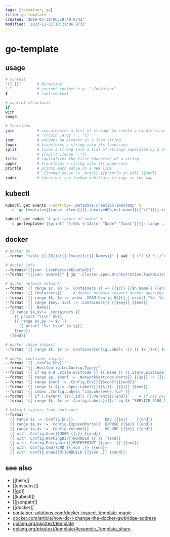 ```yaml
---
tags: [container, go]
title: go-template
created: '2019-07-30T06:19:49.074Z'
modified: '2023-11-21T10:21:06.973Z'
---
```


# go-template 

## usage

```sh
# context
"{{ }}"       # directive
"."           # current-context e.g. ".Container"
$             # root-context

# control structures
if
with
range

# functions
join          # concatenates a list of strings to create a single string
              # '{{join .Args " , "}}'
json          # encodes an element as a json string.
lower         # transforms a string into its lowercase
split         # lices a string into a list of strings separated by a separator
              # {{split .Image ":"}}
title         # capitalizes the first character of a string 
upper         # transforms a string into its uppercase   
println       # prints each value on a new line
              # '{{range $k,$v := .Args}} {{println $v $k}} {{end}}'
index         # function: can lookup arbitrary strings in the map
```

## kubectl

```sh
kubectl get events --sort-by='.metadata.creationTimestamp' \
  -o 'go-template={{range .items}}{{.involvedObject.name}}{{"\t"}}{{.involvedObject.kind}}{{"\t"}}{{.message}}{{"\t"}}{{.reason}}{{"\t"}}{{.type}}{{"\t"}}{{.firstTimestamp}}{{"\n"}}{{end}}'

kubectl get nodes `# get taints of nodes` \
  -o go-template='{{printf "%-50s %-12s\n" "Node" "Taint"}}{{- range .items}}{{- if $taint := (index .spec "taints") }}{{- .metadata.name }}{{ "\t" }}{{- range $taint }}{{- .key }}={{ .value }}:{{ .effect }}{{ "\t" }}{{- end }}{{- "\n" }}{{- end}}{{- end}}'
```

## docker

```sh
# docker ps 
--format "table {{.ID}}\t{{.Image}}\t{{.Names}}" | awk '{ if( $2 !~ /^docker-registry/) print}'

# docker info
--format="{{json .LiveRestoreEnabled}}"
--format "{{json .Swarm}}" | jq '.Cluster.Spec.Orchestration.TaskHistoryRetentionLimit'

# docker network network
--format '{{ range $c, $n := .Containers }} => {{$c}} {{$n.Name}} {{end}}'
--format '{{.Containers}}'    # docker network inspect docker_gwbridge
--format '{{ range $k, $v := index .IPAM.Config 0}}{{.| printf "%s: %s " $k}}{{end}}'
--format '{{ range $key, $val := .Containers}} {{$key}} {{end}}'
--format '{{ .Name}}
  {{ range $k,$v:= .Containers }}
    {{ printf "%s\n" $k}}
    {{ range $x,$y := $v }}
      {{ printf "%s: %s\n" $x $y}}
    {{end}}
  {{end}}'

# docker image inspect 
--format '{{ range $k, $v := .ContainerConfig.Labels -}} {{ $k }}={{ $v }} {{ end -}}'

# docker container inspect 
--format '{{ .Config.Env}}'
--format '{{ .HostConfig.LogConfig.Type}}'
--format '{{ if eq 0.0 .State.ExitCode }} {{.Name }} {{.State.ExitCode}} {{end }}'
--format '{{ range $p, $conf := .NetworkSettings.Ports}} {{$p}} -> {{(index $conf 0).HostPort}} {{end}}'
--format '{{ range $conf := .Config.Env}}{{$conf}}{{end}}'
--format '{{ range $i,$j:= .Spec.Labels}}{{$i}}: {{$j}} {{end}}'
--format '{{ index .Config.Labels "com.wherever.foo" }}'
--format '{{ if (.Parent) }}{{.Id}} {{.Parent}}{{end}}'    # if has parent e.g. docker image inspect $(docker image ls -q)
--format '{{ range $k, $v := .Config.Labels}}{{if eq $k "SERVICE_9100_NAME"}} {{$v}} {{end}} {{end}}'

# extract laysers from container
--format '
  {{ range $e := .Config.Env}}              ENV {{$e}}    {{end}}
  {{ range $e,$v := .Config.ExposedPorts}}  EXPOSE {{$e}} {{end}}
  {{ range $e,$v := .Config.Volumes}}       VOLUME {{$e}} {{end}}
  {{ with .Config.User}}USER {{.}} {{end}}
  {{ with .Config.WorkingDir}}WORKDIR {{.}} {{end}}
  {{ with .Config.Entrypoint}}ENTRYPOINT {{json .}} {{end}}
  {{ with .Config.Cmd}}CMD {{json .}} {{end}}
  {{ with .Config.OnBuild}}ONBUILD {{json .}} {{end}}'
```

## see also

- [[helm]]
- [[envsubst]]
- [[go]]
- [[kubectl]]
- [[jsonpath]]
- [[docker]]
- [container-solutions.com/docker-inspect-template-magic](http://container-solutions.com/docker-inspect-template-magic/)
- [docker.com/article/how-do-i-change-the-docker-gwbridge-address](https://success.docker.com/article/how-do-i-change-the-docker-gwbridge-address)
- [golang.org/pkg/text/template](https://golang.org/pkg/text/template/)
- [golang.org/pkg/text/template/#example_Template_share](https://golang.org/pkg/text/template/#example_Template_share)
